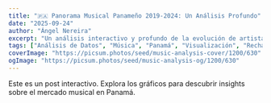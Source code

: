 ```yaml
---
title: "🇵🇦 Panorama Musical Panameño 2019-2024: Un Análisis Profundo"
date: "2025-09-24"
author: "Ángel Nereira"
excerpt: "Un análisis interactivo y profundo de la evolución de artistas y tendencias musicales en Panamá, visualizando datos de 2019 a 2024."
tags: ["Análisis de Datos", "Música", "Panamá", "Visualización", "Recharts"]
coverImage: "https://picsum.photos/seed/music-analysis-cover/1200/630"
ogImage: "https://picsum.photos/seed/music-analysis-og/1200/630"
---
```


Este es un post interactivo. Explora los gráficos para descubrir insights sobre el mercado musical en Panamá.

